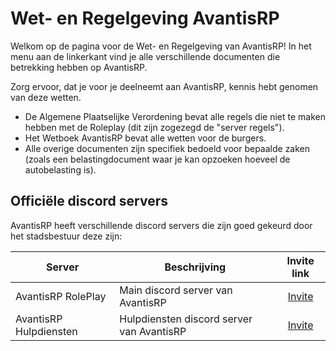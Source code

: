 # Wet- en Regelgeving AvantisRP

Welkom op de pagina voor de Wet- en Regelgeving van AvantisRP!
In het menu aan de linkerkant vind je alle verschillende documenten die betrekking hebben op AvantisRP.

Zorg ervoor, dat je voor je deelneemt aan AvantisRP, kennis hebt genomen van deze wetten.

- De Algemene Plaatselijke Verordening bevat alle regels die niet te maken hebben met de Roleplay (dit zijn zogezegd de "server regels").
- Het Wetboek AvantisRP bevat alle wetten voor de burgers.
- Alle overige documenten zijn specifiek bedoeld voor bepaalde zaken (zoals een belastingdocument waar je kan opzoeken hoeveel de autobelasting is).

## Officiële discord servers

AvantisRP heeft verschillende discord servers die zijn goed gekeurd door het stadsbestuur deze zijn:

| Server | Beschrijving | Invite link |
|---|---|:---:|
|AvantisRP RolePlay| Main discord server van AvantisRP | [Invite](https://discord.gg/Bzcym22YMc) |
|AvantisRP Hulpdiensten| Hulpdiensten discord server van AvantisRP | [Invite](https://discord.gg/eAgw5CTFCR) |
